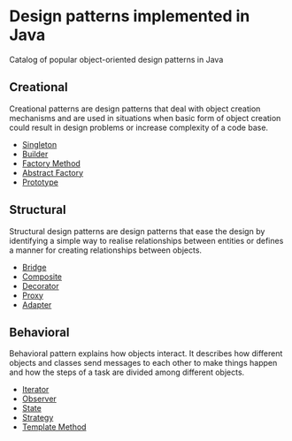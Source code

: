 # Design patterns implemented in Java

Catalog of popular object-oriented design patterns in Java

## Creational

Creational patterns are design patterns that deal with object creation mechanisms and are used in situations when basic form of object creation could result in design problems or increase complexity of a code base.

 - [Singleton](https://github.com/Jayash/java-design-patterns/tree/master/creational/singleton)
 - [Builder](https://github.com/Jayash/java-design-patterns/tree/master/creational/builder)
 - [Factory Method](https://github.com/Jayash/java-design-patterns/tree/master/creational/factory)
 - [Abstract Factory](https://github.com/Jayash/java-design-patterns/tree/master/creational/abstractfactory)
 - [Prototype](https://github.com/Jayash/java-design-patterns/tree/master/creational/prototype)
 
## Structural

Structural design patterns are design patterns that ease the design by identifying a simple way to realise relationships between entities or defines a manner for creating relationships between objects.

 - [Bridge](https://github.com/Jayash/java-design-patterns/tree/master/structural/bridge)
 - [Composite](https://github.com/Jayash/java-design-patterns/tree/master/structural/composite)
 - [Decorator](https://github.com/Jayash/java-design-patterns/tree/master/structural/decorator)
 - [Proxy](https://github.com/Jayash/java-design-patterns/tree/master/structural/proxy)
 - [Adapter](https://github.com/Jayash/java-design-patterns/tree/master/structural/adapter)
 
## Behavioral

Behavioral pattern explains how objects interact. It describes how different objects and classes send messages to each other to make things happen and how the steps of a task are divided among different objects.

 - [Iterator](https://github.com/Jayash/java-design-patterns/tree/master/behavioral/iterator)
 - [Observer](https://github.com/Jayash/java-design-patterns/tree/master/behavioral/observer)
 - [State](https://github.com/Jayash/java-design-patterns/tree/master/behavioral/state)
 - [Strategy](https://github.com/Jayash/java-design-patterns/tree/master/behavioral/strategy)
 - [Template Method](https://github.com/Jayash/java-design-patterns/tree/master/behavioral/template)

